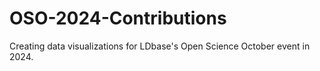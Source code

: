 # OSO-2024-Contributions
Creating data visualizations for LDbase's Open Science October event in 2024.

